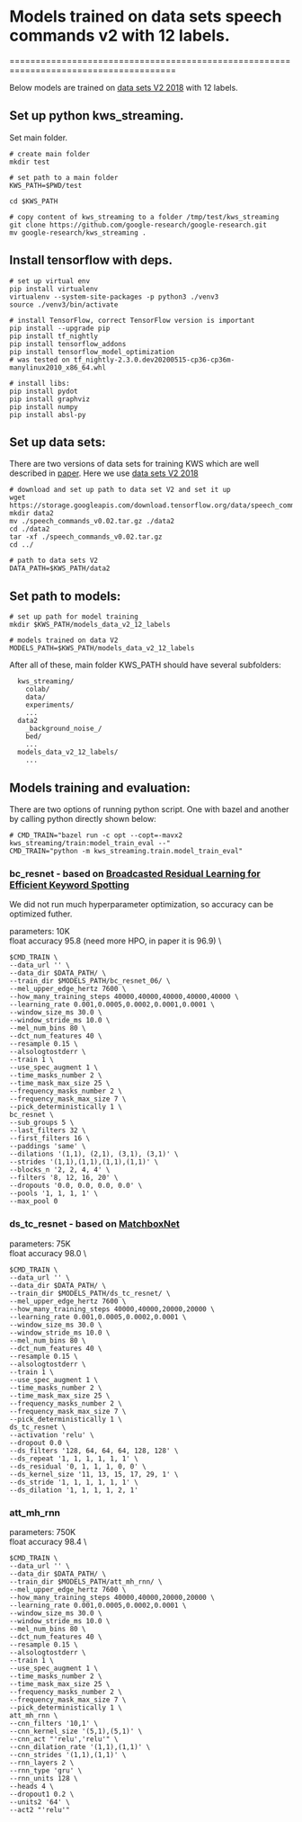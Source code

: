 # Models trained on data sets speech commands v2 with 12 labels.
======================================================================================

Below models are trained on [data sets V2 2018](https://storage.googleapis.com/download.tensorflow.org/data/speech_commands_v0.02.tar.gz) with 12 labels.


## Set up python kws_streaming.

Set main folder.
```shell
# create main folder
mkdir test

# set path to a main folder
KWS_PATH=$PWD/test

cd $KWS_PATH
```

```shell
# copy content of kws_streaming to a folder /tmp/test/kws_streaming
git clone https://github.com/google-research/google-research.git
mv google-research/kws_streaming .
```

## Install tensorflow with deps.
```shell
# set up virtual env
pip install virtualenv
virtualenv --system-site-packages -p python3 ./venv3
source ./venv3/bin/activate

# install TensorFlow, correct TensorFlow version is important
pip install --upgrade pip
pip install tf_nightly
pip install tensorflow_addons
pip install tensorflow_model_optimization
# was tested on tf_nightly-2.3.0.dev20200515-cp36-cp36m-manylinux2010_x86_64.whl

# install libs:
pip install pydot
pip install graphviz
pip install numpy
pip install absl-py
```

## Set up data sets:

There are two versions of data sets for training KWS which are well described
in [paper](https://arxiv.org/pdf/1804.03209.pdf). Here we use [data sets V2 2018](https://storage.googleapis.com/download.tensorflow.org/data/speech_commands_v0.02.tar.gz)

```shell
# download and set up path to data set V2 and set it up
wget https://storage.googleapis.com/download.tensorflow.org/data/speech_commands_v0.02.tar.gz
mkdir data2
mv ./speech_commands_v0.02.tar.gz ./data2
cd ./data2
tar -xf ./speech_commands_v0.02.tar.gz
cd ../

# path to data sets V2
DATA_PATH=$KWS_PATH/data2
```

## Set path to models:

```shell
# set up path for model training
mkdir $KWS_PATH/models_data_v2_12_labels

# models trained on data V2
MODELS_PATH=$KWS_PATH/models_data_v2_12_labels
```

After all of these, main folder KWS_PATH should have several subfolders:
```
  kws_streaming/
    colab/
    data/
    experiments/
    ...
  data2
    _background_noise_/
    bed/
    ...
  models_data_v2_12_labels/
    ...
```

## Models training and evaluation:

There are two options of running python script. One with bazel and another by calling python directly shown below:
```shell
# CMD_TRAIN="bazel run -c opt --copt=-mavx2 kws_streaming/train:model_train_eval --"
CMD_TRAIN="python -m kws_streaming.train.model_train_eval"
```

### bc_resnet - based on [Broadcasted Residual Learning for Efficient Keyword Spotting](https://arxiv.org/pdf/2106.04140.pdf)
We did not run much hyperparameter optimization, so accuracy can be optimized futher.

parameters: 10K \
float accuracy 95.8 (need more HPO, in paper it is 96.9) \
```shell
$CMD_TRAIN \
--data_url '' \
--data_dir $DATA_PATH/ \
--train_dir $MODELS_PATH/bc_resnet_06/ \
--mel_upper_edge_hertz 7600 \
--how_many_training_steps 40000,40000,40000,40000,40000 \
--learning_rate 0.001,0.0005,0.0002,0.0001,0.0001 \
--window_size_ms 30.0 \
--window_stride_ms 10.0 \
--mel_num_bins 80 \
--dct_num_features 40 \
--resample 0.15 \
--alsologtostderr \
--train 1 \
--use_spec_augment 1 \
--time_masks_number 2 \
--time_mask_max_size 25 \
--frequency_masks_number 2 \
--frequency_mask_max_size 7 \
--pick_deterministically 1 \
bc_resnet \
--sub_groups 5 \
--last_filters 32 \
--first_filters 16 \
--paddings 'same' \
--dilations '(1,1), (2,1), (3,1), (3,1)' \
--strides '(1,1),(1,1),(1,1),(1,1)' \
--blocks_n '2, 2, 4, 4' \
--filters '8, 12, 16, 20' \
--dropouts '0.0, 0.0, 0.0, 0.0' \
--pools '1, 1, 1, 1' \
--max_pool 0
```

### ds_tc_resnet - based on [MatchboxNet](https://arxiv.org/pdf/2004.08531.pdf)

parameters: 75K \
float accuracy 98.0 \
```shell
$CMD_TRAIN \
--data_url '' \
--data_dir $DATA_PATH/ \
--train_dir $MODELS_PATH/ds_tc_resnet/ \
--mel_upper_edge_hertz 7600 \
--how_many_training_steps 40000,40000,20000,20000 \
--learning_rate 0.001,0.0005,0.0002,0.0001 \
--window_size_ms 30.0 \
--window_stride_ms 10.0 \
--mel_num_bins 80 \
--dct_num_features 40 \
--resample 0.15 \
--alsologtostderr \
--train 1 \
--use_spec_augment 1 \
--time_masks_number 2 \
--time_mask_max_size 25 \
--frequency_masks_number 2 \
--frequency_mask_max_size 7 \
--pick_deterministically 1 \
ds_tc_resnet \
--activation 'relu' \
--dropout 0.0 \
--ds_filters '128, 64, 64, 64, 128, 128' \
--ds_repeat '1, 1, 1, 1, 1, 1' \
--ds_residual '0, 1, 1, 1, 0, 0' \
--ds_kernel_size '11, 13, 15, 17, 29, 1' \
--ds_stride '1, 1, 1, 1, 1, 1' \
--ds_dilation '1, 1, 1, 1, 2, 1'
```

### att_mh_rnn
parameters: 750K \
float accuracy 98.4 \

```shell
$CMD_TRAIN \
--data_url '' \
--data_dir $DATA_PATH/ \
--train_dir $MODELS_PATH/att_mh_rnn/ \
--mel_upper_edge_hertz 7600 \
--how_many_training_steps 40000,40000,20000,20000 \
--learning_rate 0.001,0.0005,0.0002,0.0001 \
--window_size_ms 30.0 \
--window_stride_ms 10.0 \
--mel_num_bins 80 \
--dct_num_features 40 \
--resample 0.15 \
--alsologtostderr \
--train 1 \
--use_spec_augment 1 \
--time_masks_number 2 \
--time_mask_max_size 25 \
--frequency_masks_number 2 \
--frequency_mask_max_size 7 \
--pick_deterministically 1 \
att_mh_rnn \
--cnn_filters '10,1' \
--cnn_kernel_size '(5,1),(5,1)' \
--cnn_act "'relu','relu'" \
--cnn_dilation_rate '(1,1),(1,1)' \
--cnn_strides '(1,1),(1,1)' \
--rnn_layers 2 \
--rnn_type 'gru' \
--rnn_units 128 \
--heads 4 \
--dropout1 0.2 \
--units2 '64' \
--act2 "'relu'"
```
